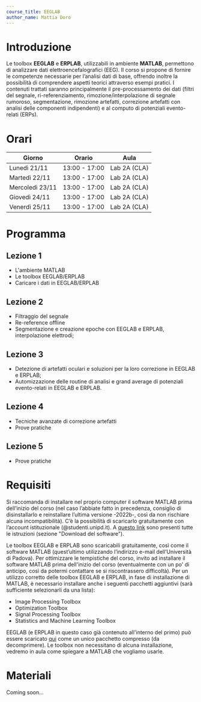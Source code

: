 ```yaml
---
course_title: EEGLAB
author_name: Mattia Doro
---
```


# Introduzione 
Le toolbox **EEGLAB** e **ERPLAB**, utilizzabili in ambiente **MATLAB**, permettono di analizzare dati elettroencefalografici (EEG). Il corso si propone di fornire le competenze necessarie per l’analisi dati di base, offrendo inoltre la possibilità di comprendere aspetti teorici attraverso esempi pratici. I contenuti trattati saranno principalmente il pre-processamento dei dati (filtri del segnale, ri-referenziamento, rimozione/interpolazione di segnale rumoroso, segmentazione, rimozione artefatti, correzione artefatti con analisi delle componenti indipendenti) e al computo di potenziali evento-relati (ERPs).

# Orari
| **Giorno** | **Orario** | **Aula** |
|--------|--------|--------|
| Lunedì 21/11 | 13:00 - 17:00 | Lab 2A (CLA)|
| Martedì 22/11 | 13:00 - 17:00 | Lab 2A (CLA)|
| Mercoledì 23/11 | 13:00 - 17:00 | Lab 2A (CLA)|
| Giovedì 24/11 | 13:00 - 17:00 | Lab 2A (CLA)|
| Venerdì 25/11 | 13:00 - 17:00 | Lab 2A (CLA)|

# Programma

## Lezione 1
- L'ambiente MATLAB
- Le toolbox EEGLAB/ERPLAB
- Caricare i dati in EEGLAB/ERPLAB

## Lezione 2
- Filtraggio del segnale
- Re-reference offline
- Segmentazione e creazione epoche con EEGLAB e ERPLAB, interpolazione elettrodi;

## Lezione 3
- Detezione di artefatti oculari e soluzioni per la loro correzione in EEGLAB e ERPLAB;
- Automizzazione delle routine di analisi e grand average di potenziali evento-relati in EEGLAB e
ERPLAB.

## Lezione 4
- Tecniche avanzate di correzione artefatti
- Prove pratiche

## Lezione 5
- Prove pratiche

# Requisiti
Si raccomanda di installare nel proprio computer il software MATLAB prima dell’inizio del corso (nel caso l’abbiate fatto in precedenza, consiglio di disinstallarlo e reinstallare l’ultima versione -2022b-, così da non rischiare alcuna incompatibilità). C’è la possibilità di scaricarlo gratuitamente con l’account istituzionale (@studenti.unipd.it). A [questo link](https://asit.unipd.it/servizi/servizi-utenti-istituzionali/contratti-software-licenze/matlab) sono presenti tutte le istruzioni (sezione "Download del software").

Le toolbox EEGLAB e ERPLAB sono scaricabili gratuitamente, così come il software MATLAB (quest’ultimo utilizzando l’indirizzo e-mail dell’Università di Padova).
Per ottimizzare le tempistiche del corso, invito ad installare il software MATLAB prima dell'inizio del corso (eventualmente con un po' di anticipo, così da potermi contattare se si riscontrassero difficoltà).
Per un utilizzo corretto delle toolbox EEGLAB e ERPLAB, in fase di installazione di MATLAB, è necessario installare anche i seguenti pacchetti aggiuntivi (sarà sufficiente selezionarli da una lista):

- Image Processing Toolbox
- Optimization Toolbox
- Signal Processing Toolbox
- Statistics and Machine Learning Toolbox

EEGLAB (e ERPLAB in questo caso già contenuto all'interno del primo) può essere scaricato [qui](https://drive.google.com/drive/folders/1_N4_UB2yvqnrQwvGe-9KiUPbGu6UdLAr?usp=sharing) come un unico pacchetto compresso (da decomprimere). Le toolbox non necessitano di alcuna installazione, vedremo in aula come spiegare a MATLAB che vogliamo usarle.

# Materiali
Coming soon...





